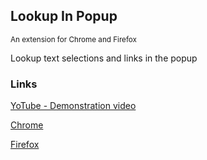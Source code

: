 ## Lookup In Popup
<small>An extension for Chrome and Firefox</small>

Lookup text selections and links in the popup
  
  
  ### Links
  [YoTube - Demonstration video](https://youtu.be/pX8Q0wE7aJc)

  [Chrome](https://chrome.google.com/webstore/detail/lookup-in-popup/akaefbhdlppmfdecoakjogglbjgacdhm)

  [Firefox](https://addons.mozilla.org/en-US/firefox/addon/lookup-in-popup/)